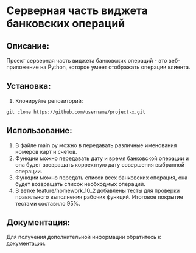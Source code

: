 # Cерверная часть виджета банковских операций

## Описание:

Проект серверная часть виджета банковских операций - это веб-приложение на Python, которое умеет  отображать операции клиента.

## Установка:

1. Клонируйте репозиторий:
```
git clone https://github.com/username/project-x.git

```
## Использование:

1. В файле main.py можно в передавать различные именования номеров карт и счётов.
2. Функции можно передавать дату и время банковской операции и она будет возвращать корректную дату совершения выбранной операции.
3. Функции можно передать список всех банковских операция, она будет возвращать список необходмых операций.
4. В ветке feature/homework_10_2 добавлены тесты для проверки правильного выполнения рабочих функций. Итоговое покрытие тестами составило 95%.

## Документация:

Для получения дополнительной информации обратитесь к [документации](README.md).
